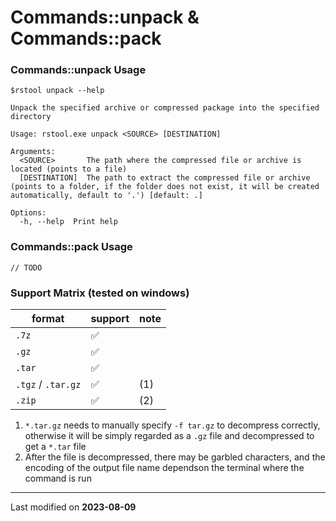 # Commands::unpack & Commands::pack

### Commands::unpack Usage

```
$rstool unpack --help

Unpack the specified archive or compressed package into the specified directory

Usage: rstool.exe unpack <SOURCE> [DESTINATION]

Arguments:
  <SOURCE>       The path where the compressed file or archive is located (points to a file)
  [DESTINATION]  The path to extract the compressed file or archive (points to a folder, if the folder does not exist, it will be created automatically, default to '.') [default: .]

Options:
  -h, --help  Print help
```

### Commands::pack Usage

```
// TODO
```

### Support Matrix (tested on windows)

| format             | support | note |
|--------------------|---------|------|
| `.7z`              | ✅       |      |
| `.gz`              | ✅       |      |
| `.tar`             | ✅       |      |
| `.tgz` / `.tar.gz` | ✅       | (1)  |
| `.zip`             | ✅       | (2)  |

1. `*.tar.gz` needs to manually specify `-f tar.gz` to decompress correctly, otherwise it will be simply regarded as
   a `.gz` file and decompressed to get a `*.tar` file
2. After the file is decompressed, there may be garbled characters, and the encoding of the output file name dependson
   the terminal where the command is run

---

Last modified on **2023-08-09**